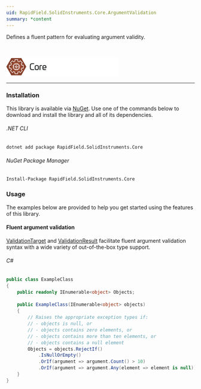 ```yaml
---
uid: RapidField.SolidInstruments.Core.ArgumentValidation
summary: *content
---
```


<!--
Copyright (c) RapidField LLC. Licensed under the MIT License. See LICENSE.txt in the project root for license information.
-->

Defines a fluent pattern for evaluating argument validity.

<br />

![Core label](../images/Label.Core.300w.png)
- - -

### Installation

This library is available via [NuGet](https://docs.microsoft.com/en-us/nuget/quickstart/install-and-use-a-package-in-visual-studio). Use one of the commands below to download and install the library and all of its dependencies.

###### .NET CLI

```shell
dotnet add package RapidField.SolidInstruments.Core
```

###### NuGet Package Manager

```shell
Install-Package RapidField.SolidInstruments.Core
```

### Usage

The examples below are provided to help you get started using the features of this library.

#### Fluent argument validation

[ValidationTarget](https://www.solidinstruments.com/api/RapidField.SolidInstruments.Core.ArgumentValidation.ValidationTarget-1.html) and [ValidationResult](https://www.solidinstruments.com/api/RapidField.SolidInstruments.Core.ArgumentValidation.ValidationResult-1.html) facilitate fluent argument validation syntax with a wide variety of out-of-the-box type support.

###### C#

```csharp
public class ExampleClass
{
    public readonly IEnumerable<object> Objects;

    public ExampleClass(IEnumerable<object> objects)
    {
        // Raises the appropriate exception types if:
        // - objects is null, or
        // - objects contains zero elements, or
        // - objects contains more than ten elements, or
        // - objects contains a null element
        Objects = objects.RejectIf()
            .IsNullOrEmpty()
            .OrIf(argument => argument.Count() > 10)
            .OrIf(argument => argument.Any(element => element is null));
    }
}
```

<br />